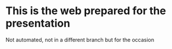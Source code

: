 # This is the web prepared for the presentation

Not automated, not in a different branch but for the occasion

